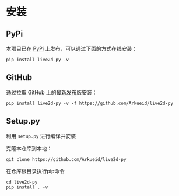 # 安装

## PyPi
本项目已在 [PyPi](https://pypi.org/project/live2d-py/) 上发布，可以通过下面的方式在线安装：

```shell
pip install live2d-py -v
```

## GitHub
通过拉取 GitHub 上的[最新发布版](https://github.com/Arkueid/live2d-py/releases/latest)安装：  

```shell
pip install live2d-py -v -f https://github.com/Arkueid/live2d-py
```

## Setup.py
利用 `setup.py` 进行编译并安装

克隆本仓库到本地：

```shell
git clone https://github.com/Arkueid/live2d-py
```

在仓库根目录执行pip命令

```shell
cd live2d-py
pip install . -v
```


